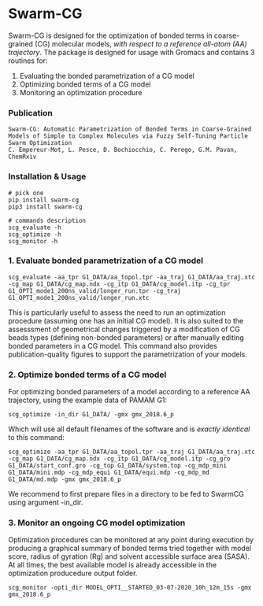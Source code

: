 # Swarm-CG

Swarm-CG is designed for the optimization of bonded terms in coarse-grained (CG) molecular models, *with respect to a reference all-atom (AA) trajectory*. The package is designed for usage with Gromacs and contains 3 routines for:

1. Evaluating the bonded parametrization of a CG model
2. Optimizing bonded terms of a CG model
3. Monitoring an optimization procedure

### Publication

```
Swarm-CG: Automatic Parametrization of Bonded Terms in Coarse-Grained Models of Simple to Complex Molecules via Fuzzy Self-Tuning Particle Swarm Optimization
C. Empereur-Mot, L. Pesce, D. Bochiocchio, C. Perego, G.M. Pavan, ChemRxiv
```

### Installation & Usage

```
# pick one
pip install swarm-cg
pip3 install swarm-cg

# commands description
scg_evaluate -h
scg_optimize -h
scg_monitor -h
```

### 1. Evaluate bonded parametrization of a CG model

```
scg_evaluate -aa_tpr G1_DATA/aa_topol.tpr -aa_traj G1_DATA/aa_traj.xtc -cg_map G1_DATA/cg_map.ndx -cg_itp G1_DATA/cg_model.itp -cg_tpr G1_OPTI_mode1_200ns_valid/longer_run.tpr -cg_traj G1_OPTI_mode1_200ns_valid/longer_run.xtc
```

This is particularly useful to assess the need to run an optimization procedure (assuming one has an initial CG model). It is also suited to the assesssment of geometrical changes triggered by a modification of CG beads types (defining non-bonded parameters) or after manually editing bonded parameters in a CG model. This command also provides publication-quality figures to support the parametrization of your models.

### 2. Optimize bonded terms of a CG model

For optimizing bonded parameters of a model according to a reference AA trajectory, using the example data of PAMAM G1:

```
scg_optimize -in_dir G1_DATA/ -gmx gmx_2018.6_p
```

Which will use all default filenames of the software and is *exactly identical* to this command:

```
scg_optimize -aa_tpr G1_DATA/aa_topol.tpr -aa_traj G1_DATA/aa_traj.xtc -cg_map G1_DATA/cg_map.ndx -cg_itp G1_DATA/cg_model.itp -cg_gro G1_DATA/start_conf.gro -cg_top G1_DATA/system.top -cg_mdp_mini G1_DATA/mini.mdp -cg_mdp_equi G1_DATA/equi.mdp -cg_mdp_md G1_DATA/md.mdp -gmx gmx_2018.6_p
```

We recommend to first prepare files in a directory to be fed to SwarmCG using argument -in_dir.

### 3. Monitor an ongoing CG model optimization

Optimization procedures can be monitored at any point during execution by producing a graphical summary of bonded terms tried together with model score, radius of gyration (Rg) and solvent accessible surface area (SASA). At all times, the best available model is already accessible in the optimization producedure output folder. 

```
scg_monitor -opti_dir MODEL_OPTI__STARTED_03-07-2020_10h_12m_15s -gmx gmx_2018.6_p
```


